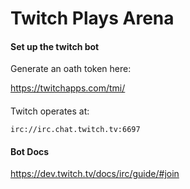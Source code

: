 # Twitch Plays Arena

#### Set up the twitch bot

Generate an oath token here:

https://twitchapps.com/tmi/

#### 
Twitch operates at:
```
irc://irc.chat.twitch.tv:6697
```

#### Bot Docs
https://dev.twitch.tv/docs/irc/guide/#join
